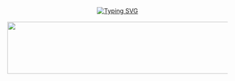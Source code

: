 
<div align="center">
<a href="https://git.io/typing-svg"><img src="https://readme-typing-svg.demolab.com?font=Fira+Code&size=30&pause=1000&color=F7F04F&center=true&vCenter=true&width=600&lines=Welcome%2C+I'm+Nahyeon+Ko+%F0%9F%99%8B" alt="Typing SVG" /></a>
</div>
<br>
<!---
😉 Github Stats<br><br>
![Anurag's GitHub stats](https://github-readme-stats.vercel.app/api?username=Konahyeon&show_icons=true&theme=highcontrast)<br><br>
💪 Problem Solving<br><br>
![Solved.ac Profile](http://mazassumnida.wtf/api/v2/generate_badge?boj=skgus0402)<br>--->


<!---Konahyeon/Konahyeon is a ✨ special ✨ repository because its `README.md` (this file) appears on your GitHub profile.
You can click the Preview link to take a look at your changes.
--->

<a href="https://github.com/devxb/gitanimals">
  <img src="https://render.gitanimals.org/lines/skgusko?pet-id=1" width="1000" height="120"/>
</a>
